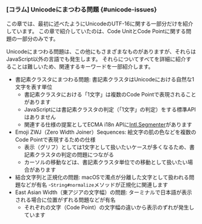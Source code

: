 <!-- このコラムは本文に含めていないけど、メモ的においておく -->

### [コラム] Unicodeにまつわる問題 {#unicode-issues}

この章では、最初に述べたようにUnicodeのUTF-16に関する一部分だけを紹介しています。
この章で紹介していたのは、Code UnitとCode Pointに関する問題の一部分のみです。

Unicodeにまつわる問題は、この他にもさまざまなものがありますが、それらはJavaScript以外の言語でも発生します。
それらについてすべてを詳細に紹介することは難しいため、関連するキーワードを一部紹介します。

- 書記素クラスタにまつわる問題: 書記素クラスタはUnicodeにおける自然な1文字を表す単位
    - 書記素クラスタにおける「1文字」は複数のCode Pointで表現されることがあります
    - JavaScriptには書記素クラスタの判定（「1文字」の判定）をする標準APIはありません
    - 関連する仕様の提案としてECMA i18n APIに[Intl.Segmenter](https://github.com/tc39/proposal-intl-segmenter)があります
- Emoji ZWJ（Zero Width Joiner）Sequences: 絵文字の肌の色などを複数のCode Pointで表現するための仕様
    - 表示（グリフ）としては1文字として扱いたいケースが多くなるため、書記素クラスタの判定の問題につながる
    - カーソルの移動などは、書記素クラスタ単位での移動として扱いたい場合があります
- 結合文字列と正規化の問題: macOSで濁点が分離した文字として扱われる問題などが有名
    -`String#normalize`メソッドが正規化に関連します
- East Asian Width（東アジアの文字幅）の問題: ターミナルで日本語が表示される場合に位置がずれる問題などが有名
    - それぞれの文字（Code Point）の文字幅の違いから表示のずれが発生しています

